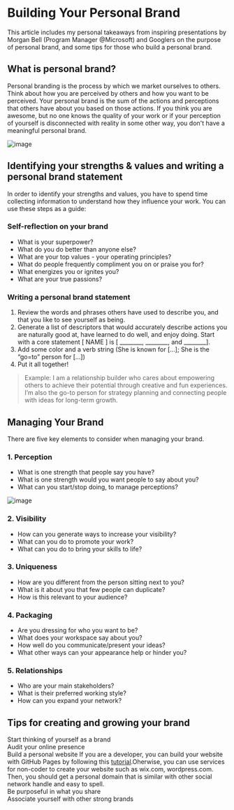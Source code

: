 # Building Your Personal Brand

This article includes my personal takeaways from inspiring presentations by Morgan Bell (Program Manager @Microsoft) and Googlers on the purpose of personal brand, and some tips for those who build a personal brand.

## What is personal brand?

Personal branding is the process by which we market ourselves to others. Think about how you are perceived by others and how you want to be perceived. Your personal brand is the sum of the actions and perceptions that others have about you based on those actions. If you think you are awesome, but no one knows the quality of your work or if your perception of yourself is disconnected with reality in some other way, you don't have a meaningful personal brand.

![image](https://user-images.githubusercontent.com/23649434/109392499-ab6f8a80-795f-11eb-9ee2-d547851d6eb2.png)

## Identifying your strengths & values and writing a personal brand statement

In order to identify your strengths and values, you have to spend time collecting information to understand how they influence your work. You can use these steps as a guide:

### Self-reflection on your brand
<ul>
    <li>What is your superpower?</li>
    <li>What do you do better than anyone else?</li>
    <li>What are your top values - your operating principles?</li>
    <li>What do people frequently compliment you on or praise you for?</li>
    <li>What energizes you or ignites you?</li>
    <li>What are your true passions?</li>
</ul>

### Writing a personal brand statement
<ol>
    <li>Review the words and phrases others have used to describe you, and that you like to see yourself as being.</li>
    <li>Generate a list of descriptors that would accurately describe actions you are naturally good at, have learned to do well, and enjoy doing. Start with a core statement [ NAME ] is [ ________, ________, and ________]. 
    </li>
    <li>Add some color and a verb string (She is known for […]; She is the “go=to” person for [...])</li>
    <li>Put it all together!</li>
</ol>

> Example: I am a relationship builder who cares about
empowering others to achieve their potential
through creative and fun experiences. I’m also the
go-to person for strategy planning and connecting
people with ideas for long-term growth.

## Managing Your Brand

There are five key elements to consider when managing your brand.

### 1. Perception
<ul>
    <li>What is one strength that people say you have?</li>
    <li>What is one strength would you want people to say about you?</li>
    <li>What can you start/stop doing, to manage perceptions?</li>
</ul>

![image](https://user-images.githubusercontent.com/23649434/109395051-ac0f1d80-796d-11eb-8aff-8bb7894c59b5.png)

### 2. Visibility
<ul>
    <li>How can you generate ways to increase your visibility?</li>
    <li>What can you do to promote your work?</li>
    <li>What can you do to bring your skills to life?</li>
</ul>

### 3. Uniqueness
<ul>
    <li>How are you different from the person sitting next to you?</li>
    <li>What is it about you that few people can duplicate?</li>
    <li>How is this relevant to your audience?</li>
</ul>

### 4. Packaging
<ul>
    <li>Are you dressing for who you want to be?</li>
    <li>What does your workspace say about you?</li>
    <li>How well do you communicate/present your ideas? </li>
    <li>What other ways can your appearance help or hinder you?</li>
</ul>

### 5. Relationships
<ul>
    <li>Who are your main stakeholders?</li>
    <li>What is their preferred working style? </li>
    <li>How can you expand your network?</li>
</ul>

## Tips for creating and growing your brand
 
 Start thinking of yourself as a brand <br>
 Audit your online presence <br>
 Build a personal website 
 If you are a developer, you can build your website with GitHub Pages by following this [tutorial](https://cshandbook.hoduchieu.tech/GitHandbook/GitHubPages.html).Oherwise, you can use services for non-coder to create your website such as wix.com, wordpress.com. Then, you should get a personal domain that is similar with other social network handle and easy to spell. <br>
 Be purposeful in what you share <br>
 Associate yourself with other strong brands
